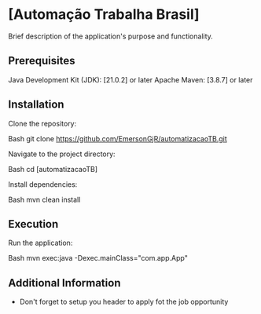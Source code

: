 # [Automação Trabalha Brasil]

Brief description of the application's purpose and functionality.

## Prerequisites

Java Development Kit (JDK): [21.0.2] or later
Apache Maven: [3.8.7] or later
## Installation

Clone the repository:

Bash
git clone https://github.com/EmersonGjR/automatizacaoTB.git

Navigate to the project directory:

Bash
cd [automatizacaoTB]

Install dependencies:

Bash
mvn clean install
## Execution

Run the application:

Bash
mvn exec:java -Dexec.mainClass="com.app.App"

## Additional Information
 - Don't forget to setup you header to apply fot the job opportunity
   
